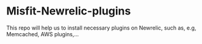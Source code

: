 Misfit-Newrelic-plugins
=======================

This repo will help us to install necessary plugins on Newrelic, such as, e.g, Memcached, AWS plugins,...
